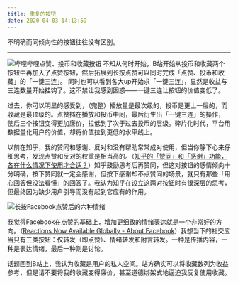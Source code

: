 ```yaml
---
title: 重复的按钮
date: 2020-04-03 14:13:59
---
```

不明确而同倾向性的按钮往往没有区别。
<!--more-->
----

![哔哩哔哩点赞、投币和收藏按钮](https://i.loli.net/2020/04/03/drAUWJpCE59QboH.png)
不知从何时开始，B站开始从投币和收藏两个按钮中再加入了点赞按钮，然后拓展到长按点赞可以同时完成「点赞、投币和收藏」的「一键三连」。
同时也可以看到各大up开始求「一键三连」，显然是收益与三连数量开始挂钩了。这不禁让我感到困惑——一键三连让按钮的价值变低了。

过去，你可以明显的感受到，（完整）播放量是最次级的，投币是更上一层的，而收藏是最顶级的。点赞插在播放和投币中间，最后衍生出「一键三连」的操作，
使后三个按钮变得更加廉价，拉低到了次于过去投币的层级。碎片化时代，平台用数据量化用户的价值，却将价值拉到更低的水平线上。

以前在知乎，我的赞同和感谢、反对和没有帮助常常成对使用，但当你静下心来仔细思考，发现点赞和反对的权重是相当高的。（[知乎的「赞同」和「感谢」功能，各在什么情况下使用才合适？](https://www.zhihu.com/question/19557420)）知乎鼓励思考后再赞同，但这对按钮的感情倾向十分明确，按下赞同就一定会感谢，但按下感谢却不点赞同的场景，就只有那些「用心回答但没法看懂」的回答了。我认为知乎在设立这两对按钮时有很深层的思考，但最终因为缺少用户引导而没有起到它应有的作用。

![长按Facebook点赞后的六种情绪](https://i.loli.net/2020/04/03/yCLnITWUJzEBYpR.png)

我觉得Facebook在点赞的基础上，增加更细致的情绪表达就是一个非常好的方向。（[Reactions Now Available Globally - About Facebook](https://about.fb.com/news/2016/02/reactions-now-available-globally/)）我想当下的社交应当只有三类按钮：仅转发（即点赞）、情绪转发和附言转发。一种是传播内容，一种是表达情绪，最后一种则是讨论。

话题回到B站上，我认为收藏是用户的私人空间。站方确实可以将收藏数列为收益参考，但是请不要将我的收藏变得廉价，甚至道德绑架式地逼迫我反复使用收藏。
